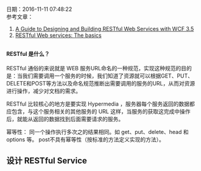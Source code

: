 ##
日期：2016-11-11 07:48:22  
参考文章：  
1.  [A Guide to Designing and Building RESTful Web Services with WCF 3.5](https://msdn.microsoft.com/en-us/library/dd203052.aspx)  
2. [RESTful Web services: The basics](http://www.ibm.com/developerworks/library/ws-restful/)
##


#### RESTful 是什么？

RESTful 通俗的来说就是 WEB 服务URL命名的一种规范，实现这种规范的目的是：当我们需要调用一个服务的时候，我们知道了资源就可以根据GET、PUT、DELETE和POST等方法以及命名规范推断出需要调用的服务的URL，从而对资源进行操作，减少对文档的需求。

RESTful 比较核心的地方是要实现 Hypermedia ，服务器每个服务返回的数据都应包含，与这个服务相关的其他服务的 URL 这样，当服务的获取这完成中操作后，就能从返回的数据找到后面需要请求的服务。

幂等性： 同一个操作执行多次之的结果相同。如 get、put、delete、head 和 options 等。 post不具有幂等性（按标准的方法定义实现的方法）。


##  设计 RESTful Service

